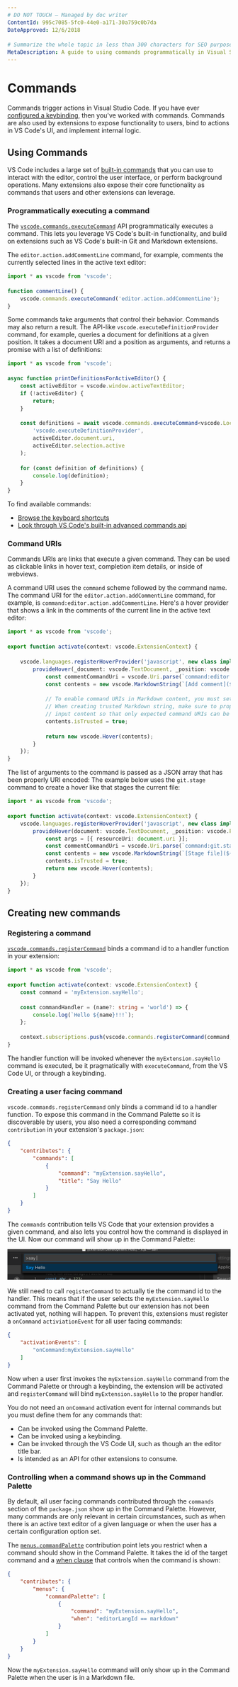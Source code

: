 ```yaml
---
# DO NOT TOUCH — Managed by doc writer
ContentId: 995c7085-5fc0-44e0-a171-30a759c0b7da
DateApproved: 12/6/2018

# Summarize the whole topic in less than 300 characters for SEO purpose
MetaDescription: A guide to using commands programmatically in Visual Studio Code extensions (plug-ins)
---
```


# Commands

Commands trigger actions in Visual Studio Code. If you have ever [configured a keybinding](/docs/getstarted/keybindings), then you've worked with commands. Commands are also used by extensions to expose functionality to users, bind to actions in VS Code's UI, and implement internal logic.

## Using Commands

VS Code includes a large set of [built-in commands](/api/references/commands) that you can use to interact with the editor, control the user interface, or perform background operations. Many extensions also expose their core functionality as commands that users and other extensions can leverage.

### Programmatically executing a command

The [`vscode.commands.executeCommand`](/api/references/vscode-api#commands.executeCommand) API programmatically executes a command. This lets you leverage VS Code's built-in functionality, and build on extensions such as VS Code's built-in Git and Markdown extensions.

The `editor.action.addCommentLine` command, for example, comments the currently selected lines in the active text editor:

```ts
import * as vscode from 'vscode';

function commentLine() {
    vscode.commands.executeCommand('editor.action.addCommentLine');
}
```

Some commands take arguments that control their behavior. Commands may also return a result. The API-like `vscode.executeDefinitionProvider` command, for example, queries a document for definitions at a given position. It takes a document URI and a position as arguments, and returns a promise with a list of definitions:

```ts
import * as vscode from 'vscode';

async function printDefinitionsForActiveEditor() {
    const activeEditor = vscode.window.activeTextEditor;
    if (!activeEditor) {
        return;
    }

    const definitions = await vscode.commands.executeCommand<vscode.Location[]>(
        'vscode.executeDefinitionProvider',
        activeEditor.document.uri,
        activeEditor.selection.active
    );

    for (const definition of definitions) {
        console.log(definition);
    }
}
```

To find available commands:

- [Browse the keyboard shortcuts](/docs/getstarted/keybindings)
- [Look through VS Code's built-in advanced commands api](/api/references/commands)

### Command URIs

Commands URIs are links that execute a given command. They can be used as clickable links in hover text, completion item details, or inside of webviews.

A command URI uses the `command` scheme followed by the command name. The command URI for the `editor.action.addCommentLine` command, for example,  is `command:editor.action.addCommentLine`. Here's a hover provider that shows a link in the comments of the current line in the active text editor:

```ts
import * as vscode from 'vscode';

export function activate(context: vscode.ExtensionContext) {

    vscode.languages.registerHoverProvider('javascript', new class implements vscode.HoverProvider {
        provideHover(_document: vscode.TextDocument, _position: vscode.Position, _token: vscode.CancellationToken): vscode.ProviderResult<vscode.Hover> {
            const commentCommandUri = vscode.Uri.parse(`command:editor.action.addCommentLine`);
            const contents = new vscode.MarkdownString(`[Add comment](${commentCommandUri})`)

            // To enable command URIs in Markdown content, you must set the `isTrusted` flag.
            // When creating trusted Markdown string, make sure to properly sanitize all the
            // input content so that only expected command URIs can be executed
            contents.isTrusted = true;

            return new vscode.Hover(contents);
        }
    });
}
```

The list of arguments to the command is passed as a JSON array that has been properly URI encoded: The example below uses the `git.stage` command to create a hover like that stages the current file:

```ts
import * as vscode from 'vscode';

export function activate(context: vscode.ExtensionContext) {
    vscode.languages.registerHoverProvider('javascript', new class implements vscode.HoverProvider {
        provideHover(document: vscode.TextDocument, _position: vscode.Position, _token: vscode.CancellationToken): vscode.ProviderResult<vscode.Hover> {
            const args = [{ resourceUri: document.uri }];
            const commentCommandUri = vscode.Uri.parse(`command:git.stage?${encodeURIComponent(JSON.stringify(args))}`);
            const contents = new vscode.MarkdownString(`[Stage file](${commentCommandUri})`)
            contents.isTrusted = true;
            return new vscode.Hover(contents);
        }
    });
}
```

## Creating new commands

### Registering a command

[`vscode.commands.registerCommand`](/api/references/vscode-api#commands.registerCommand) binds a command id to a handler function in your extension:

```ts
import * as vscode from 'vscode';

export function activate(context: vscode.ExtensionContext) {
    const command = 'myExtension.sayHello';

    const commandHandler = (name?: string = 'world') => {
        console.log(`Hello ${name}!!!`);
    };

    context.subscriptions.push(vscode.commands.registerCommand(command, commandHandler));
}
```

The handler function will be invoked whenever the `myExtension.sayHello` command is executed, be it pragmatically with `executeCommand`, from the VS Code UI, or through a keybinding.

### Creating a user facing command

`vscode.commands.registerCommand` only binds a command id to a handler function. To expose this command in the Command Palette so it is discoverable by users, you also need a corresponding command `contribution` in your extension's `package.json`:

```json
{
    "contributes": {
        "commands": [
            {
                "command": "myExtension.sayHello",
                "title": "Say Hello"
            }
        ]
    }
}
```

The `commands` contribution tells VS Code that your extension provides a given command, and also lets you control how the command is displayed in the UI. Now our command will show up in the Command Palette:

![The contributed command in the Command Palette](images/commands/palette.png)

We still need to call `registerCommand` to actually tie the command id to the handler. This means that if the user selects the `myExtension.sayHello` command from the Command Palette but our extension has not been activated yet, nothing will happen. To prevent this, extensions must register a `onCommand` `activiationEvent` for all user facing commands:

```json
{
    "activationEvents": [
        "onCommand:myExtension.sayHello"
    ]
}
```

Now when a user first invokes the `myExtension.sayHello` command from the Command Palette or through a keybinding, the extension will be activated and `registerCommand` will bind `myExtension.sayHello` to the proper handler.

You do not need an `onCommand` activation event for internal commands but you must define them for any commands that:

- Can be invoked using the Command Palette.
- Can be invoked using a keybinding.
- Can be invoked through the VS Code UI, such as though an the editor title bar.
- Is intended as an API for other extensions to consume.

### Controlling when a command shows up in the Command Palette

By default, all user facing commands contributed through the `commands` section of the `package.json` show up in the Command Palette. However, many commands are only relevant in certain circumstances, such as when there is an active text editor of a given language or when the user has a certain configuration option set.

The [`menus.commandPalette`](/api/references/contribution-points#contributes.menus) contribution point lets you restrict when a command should show in the Command Palette. It takes the id of the target command and a [when clause](/docs/getstarted/keybindings#when-clause-contexts) that controls when the command is shown:

```json
{
    "contributes": {
        "menus": {
            "commandPalette": [
                {
                    "command": "myExtension.sayHello",
                    "when": "editorLangId == markdown"
                }
            ]
        }
    }
}
```

Now the `myExtension.sayHello` command will only show up in the Command Palette when the user is in a Markdown file.
